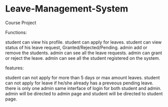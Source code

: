 # Leave-Management-System
Course Project

Functions:

student can view his profile.
student can apply for leaves.
student can view status of his leave request, Granted/Rejected/Pending.
admin add or remove the students.
admin can see all the leave requests.
admin can grant or reject the leave.
admin can see all the student registered on the system.

features:

student can not apply for more than 5 days or max amount leaves.
student can not apply for leave if he/she already has a preveous pending leave.
there is only one admin
same interface of login for both student and admin.
admin will be directed to admin page and student will be directed to student page.
